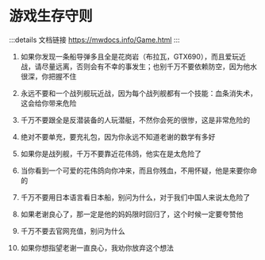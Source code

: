 # 游戏生存守则
:::details 文档链接
https://mwdocs.info/Game.html
:::
1. 如果你发现一条船导弹多且全是花岗岩（布拉瓦，GTX690），而且爱玩近战，请尽量远离，否则会有不幸的事发生；也别千万不要依赖防空，因为他水很深，你把握不住

2. 永远不要和一个战列舰玩近战，因为每个战列舰都有一个技能：血条消失术，这会给你带来危险

3. 千万不要跟全是反潜装备的人玩潜艇，不然你会死的很惨，这是非常危险的

4. 绝对不要单充，要充礼包，因为你永远不知道老谢的数学有多好

5. 如果你是战列舰，千万不要靠近花伟鸽，他实在是太危险了

6. 当你看到一个可爱的花伟鸽向你冲来，而且你残血，不用怀疑，他是来要你命的

7. 千万不要用日本语言看日本船，别问为什么，对于我们中国人来说太危险了

8. 如果老谢良心了，那一定是他的妈妈限时回归了，这个时候一定要夸赞他

9. 千万不要去官网充值，别问为什么

10. 如果你想指望老谢一直良心，我劝你放弃这个想法